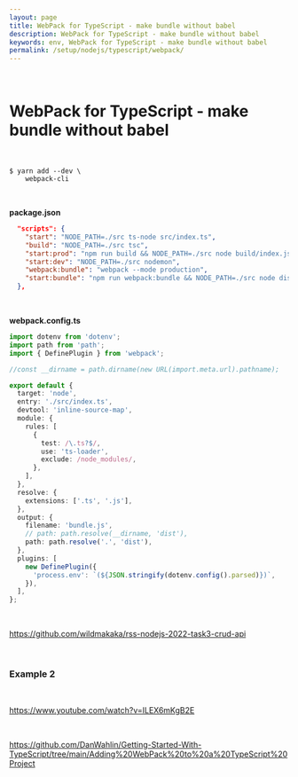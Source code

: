 ```yaml
---
layout: page
title: WebPack for TypeScript - make bundle without babel
description: WebPack for TypeScript - make bundle without babel
keywords: env, WebPack for TypeScript - make bundle without babel
permalink: /setup/nodejs/typescript/webpack/
---
```


<br/>

# WebPack for TypeScript - make bundle without babel

<br/>

```
$ yarn add --dev \
    webpack-cli
```

<br/>

**package.json**

```json
  "scripts": {
    "start": "NODE_PATH=./src ts-node src/index.ts",
    "build": "NODE_PATH=./src tsc",
    "start:prod": "npm run build && NODE_PATH=./src node build/index.js",
    "start:dev": "NODE_PATH=./src nodemon",
    "webpack:bundle": "webpack --mode production",
    "start:bundle": "npm run webpack:bundle && NODE_PATH=./src node dist/bundle.js"
  },
```

<br/>

**webpack.config.ts**

```ts
import dotenv from 'dotenv';
import path from 'path';
import { DefinePlugin } from 'webpack';

//const __dirname = path.dirname(new URL(import.meta.url).pathname);

export default {
  target: 'node',
  entry: './src/index.ts',
  devtool: 'inline-source-map',
  module: {
    rules: [
      {
        test: /\.ts?$/,
        use: 'ts-loader',
        exclude: /node_modules/,
      },
    ],
  },
  resolve: {
    extensions: ['.ts', '.js'],
  },
  output: {
    filename: 'bundle.js',
    // path: path.resolve(__dirname, 'dist'),
    path: path.resolve('.', 'dist'),
  },
  plugins: [
    new DefinePlugin({
      'process.env': `(${JSON.stringify(dotenv.config().parsed)})`,
    }),
  ],
};
```

<br/>

https://github.com/wildmakaka/rss-nodejs-2022-task3-crud-api

<br/>

### Example 2

<br/>

https://www.youtube.com/watch?v=ILEX6mKgB2E

<br/>

https://github.com/DanWahlin/Getting-Started-With-TypeScript/tree/main/Adding%20WebPack%20to%20a%20TypeScript%20Project
